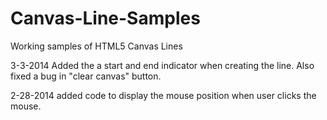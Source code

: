 Canvas-Line-Samples
===================

Working samples of HTML5 Canvas Lines

3-3-2014
Added the a start and end indicator when creating the line.
Also fixed a bug in "clear canvas" button. 

2-28-2014
added code to display the mouse position when user clicks the mouse.
